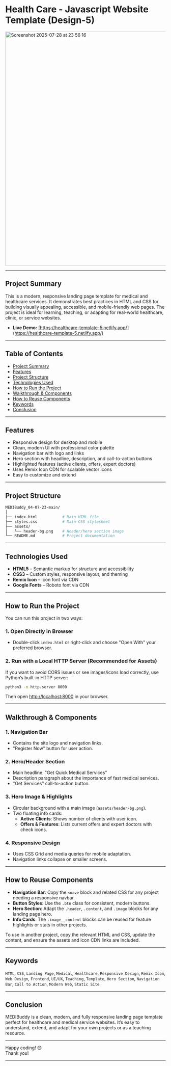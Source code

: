 # Health Care - Javascript Website Template (Design-5)

<img width="1204" height="735" alt="Screenshot 2025-07-28 at 23 56 16" src="https://github.com/user-attachments/assets/addf3efe-481e-4306-be51-004fc2c64557" />

---

## Project Summary

This is a modern, responsive landing page template for medical and healthcare services. It demonstrates best practices in HTML and CSS for building visually appealing, accessible, and mobile-friendly web pages. The project is ideal for learning, teaching, or adapting for real-world healthcare, clinic, or service websites.

- **Live Demo:** [https://healthcare-template-5.netlify.app/](https://healthcare-template-5.netlify.app/)

---

## Table of Contents

- [Project Summary](#project-summary)
- [Features](#features)
- [Project Structure](#project-structure)
- [Technologies Used](#technologies-used)
- [How to Run the Project](#how-to-run-the-project)
- [Walkthrough & Components](#walkthrough--components)
- [How to Reuse Components](#how-to-reuse-components)
- [Keywords](#keywords)
- [Conclusion](#conclusion)

---

## Features

- Responsive design for desktop and mobile
- Clean, modern UI with professional color palette
- Navigation bar with logo and links
- Hero section with headline, description, and call-to-action buttons
- Highlighted features (active clients, offers, expert doctors)
- Uses Remix Icon CDN for scalable vector icons
- Easy to customize and extend

---

## Project Structure

```bash
MEDIBuddy_04-07-23-main/
│
├── index.html           # Main HTML file
├── styles.css           # Main CSS stylesheet
├── assets/
│   └── header-bg.png    # Header/hero section image
└── README.md            # Project documentation
```

---

## Technologies Used

- **HTML5** – Semantic markup for structure and accessibility
- **CSS3** – Custom styles, responsive layout, and theming
- **Remix Icon** – Icon font via CDN
- **Google Fonts** – Roboto font via CDN

---

## How to Run the Project

You can run this project in two ways:

### 1. Open Directly in Browser

- Double-click `index.html` or right-click and choose "Open With" your preferred browser.

### 2. Run with a Local HTTP Server (Recommended for Assets)

If you want to avoid CORS issues or see images/icons load correctly, use Python’s built-in HTTP server:

```sh
python3 -m http.server 8000
```

Then open [http://localhost:8000](http://localhost:8000) in your browser.

---

## Walkthrough & Components

### 1. Navigation Bar

- Contains the site logo and navigation links.
- "Register Now" button for user action.

### 2. Hero/Header Section

- Main headline: "Get Quick Medical Services"
- Description paragraph about the importance of fast medical services.
- "Get Services" call-to-action button.

### 3. Hero Image & Highlights

- Circular background with a main image (`assets/header-bg.png`).
- Two floating info cards:
  - **Active Clients**: Shows number of clients with user icon.
  - **Offers & Features**: Lists current offers and expert doctors with check icons.

### 4. Responsive Design

- Uses CSS Grid and media queries for mobile adaptation.
- Navigation links collapse on smaller screens.

---

## How to Reuse Components

- **Navigation Bar**: Copy the `<nav>` block and related CSS for any project needing a responsive navbar.
- **Button Styles**: Use the `.btn` class for consistent, modern buttons.
- **Hero Section**: Adapt the `.header`, `.content`, and `.image` blocks for any landing page hero.
- **Info Cards**: The `.image__content` blocks can be reused for feature highlights or stats in other projects.

To use in another project, copy the relevant HTML and CSS, update the content, and ensure the assets and icon CDN links are included.

---

## Keywords

`HTML`, `CSS`, `Landing Page`, `Medical`, `Healthcare`, `Responsive Design`, `Remix Icon`, `Web Design`, `Frontend`, `UI/UX`, `Teaching`, `Template`, `Hero Section`, `Navigation Bar`, `Call to Action`, `Modern Web`, `Static Site`

---

## Conclusion

MEDIBuddy is a clean, modern, and fully responsive landing page template perfect for healthcare and medical service websites. It’s easy to understand, extend, and adapt for your own projects or as a teaching resource.

---

Happy coding! 😊  
Thank you!

---
